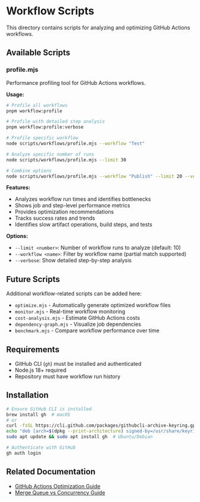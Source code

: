 # Workflow Scripts

This directory contains scripts for analyzing and optimizing GitHub Actions workflows.

## Available Scripts

### profile.mjs
Performance profiling tool for GitHub Actions workflows.

**Usage:**
```bash
# Profile all workflows
pnpm workflow:profile

# Profile with detailed step analysis
pnpm workflow:profile:verbose

# Profile specific workflow
node scripts/workflows/profile.mjs --workflow "Test"

# Analyze specific number of runs
node scripts/workflows/profile.mjs --limit 30

# Combine options
node scripts/workflows/profile.mjs --workflow "Publish" --limit 20 --verbose
```

**Features:**
- Analyzes workflow run times and identifies bottlenecks
- Shows job and step-level performance metrics
- Provides optimization recommendations
- Tracks success rates and trends
- Identifies slow artifact operations, build steps, and tests

**Options:**
- `--limit <number>`: Number of workflow runs to analyze (default: 10)
- `--workflow <name>`: Filter by workflow name (partial match supported)
- `--verbose`: Show detailed step-by-step analysis

## Future Scripts

Additional workflow-related scripts can be added here:
- `optimize.mjs` - Automatically generate optimized workflow files
- `monitor.mjs` - Real-time workflow monitoring
- `cost-analysis.mjs` - Estimate GitHub Actions costs
- `dependency-graph.mjs` - Visualize job dependencies
- `benchmark.mjs` - Compare workflow performance over time

## Requirements

- GitHub CLI (`gh`) must be installed and authenticated
- Node.js 18+ required
- Repository must have workflow run history

## Installation

```bash
# Ensure GitHub CLI is installed
brew install gh  # macOS
# or
curl -fsSL https://cli.github.com/packages/githubcli-archive-keyring.gpg | sudo dd of=/usr/share/keyrings/githubcli-archive-keyring.gpg
echo "deb [arch=$(dpkg --print-architecture) signed-by=/usr/share/keyrings/githubcli-archive-keyring.gpg] https://cli.github.com/packages stable main" | sudo tee /etc/apt/sources.list.d/github-cli.list > /dev/null
sudo apt update && sudo apt install gh  # Ubuntu/Debian

# Authenticate with GitHub
gh auth login
```

## Related Documentation

- [GitHub Actions Optimization Guide](../../docs/GITHUB_ACTIONS_OPTIMIZATION.md)
- [Merge Queue vs Concurrency Guide](../../docs/GITHUB_ACTIONS_MERGE_QUEUE_VS_CONCURRENCY.md)
